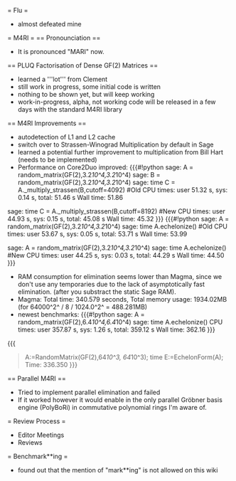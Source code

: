 = Flu =
 * almost defeated mine

= M4RI =
== Pronounciation ==
 * It is pronounced "MARI" now.

== PLUQ Factorisation of Dense GF(2) Matrices ==
 * learned a '''lot''' from Clement
 * still work in progress, some initial code is written
 * nothing to be shown yet, but will keep working
 * work-in-progress, alpha, not working code will be released in a few days with the standard M4RI library

== M4RI Improvements ==
 * autodetection of L1 and L2 cache
 * switch over to Strassen-Winograd Multiplication by default in Sage
 * learned a potential further improvement to multiplication from Bill Hart (needs to be implemented)
 * Performance on Core2Duo improved:
{{{#!python
sage: A = random_matrix(GF(2),3.2*10^4,3.2*10^4)
sage: B = random_matrix(GF(2),3.2*10^4,3.2*10^4)
sage: time C = A._multiply_strassen(B,cutoff=4092) #Old
CPU times: user 51.32 s, sys: 0.14 s, total: 51.46 s
Wall time: 51.86

sage: time C = A._multiply_strassen(B,cutoff=8192) #New
CPU times: user 44.93 s, sys: 0.15 s, total: 45.08 s
Wall time: 45.32
}}}
{{{#!python
sage: A = random_matrix(GF(2),3.2*10^4,3.2*10^4)
sage: time A.echelonize() #Old
CPU times: user 53.67 s, sys: 0.05 s, total: 53.71 s
Wall time: 53.99

sage: A = random_matrix(GF(2),3.2*10^4,3.2*10^4)
sage: time A.echelonize() #New
CPU times: user 44.25 s, sys: 0.03 s, total: 44.29 s
Wall time: 44.50
}}}
 * RAM consumption for elimination seems lower than Magma, since we don't use any temporaries due to the lack of asymptotically fast elimination. (after you substract the static Sage RAM).
  * Magma: Total time: 340.579 seconds, Total memory usage: 1934.02MB (for 64000^2^ / 8 / 1024.0^2^ = 488.281MB)
 * newest benchmarks:
{{{#!python
sage: A = random_matrix(GF(2),6.4*10^4,6.4*10^4)
sage: time A.echelonize()
CPU times: user 357.87 s, sys: 1.26 s, total: 359.12 s
Wall time: 362.16
}}}

{{{
> A:=RandomMatrix(GF(2),64*10^3, 64*10^3);
> time E:=EchelonForm(A);
Time: 336.350
}}}

== Parallel M4RI ==
 * Tried to implement parallel elimination and failed
 * If it worked however it would enable in the only parallel Gröbner basis engine (PolyBoRi) in commutative polynomial rings I'm aware of.

= Review Process =
 * Editor Meetings
 * Reviews

= Benchmark**ing =
 * found out that the mention of "mark**ing" is not allowed on this wiki
